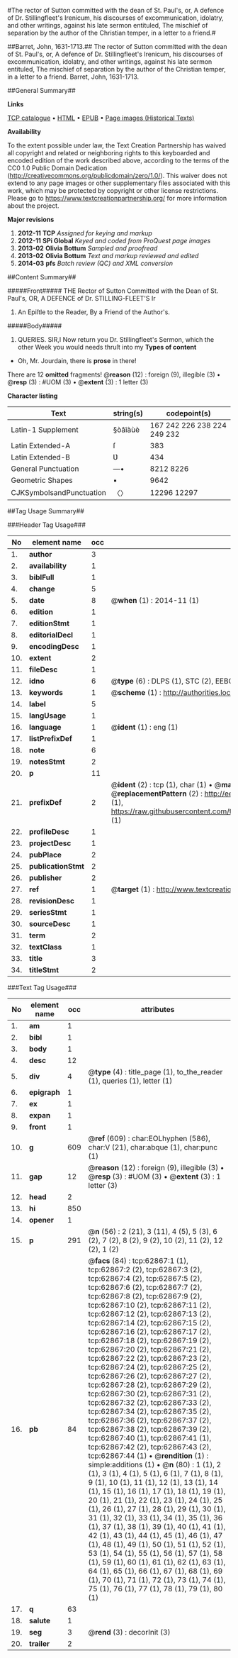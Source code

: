 #The rector of Sutton committed with the dean of St. Paul's, or, A defence of Dr. Stillingfleet's Irenicum, his discourses of excommunication, idolatry, and other writings, against his late sermon entituled, The mischief of separation by the author of the Christian temper, in a letter to a friend.#

##Barret, John, 1631-1713.##
The rector of Sutton committed with the dean of St. Paul's, or, A defence of Dr. Stillingfleet's Irenicum, his discourses of excommunication, idolatry, and other writings, against his late sermon entituled, The mischief of separation by the author of the Christian temper, in a letter to a friend.
Barret, John, 1631-1713.

##General Summary##

**Links**

[TCP catalogue](http://www.ota.ox.ac.uk/tcp/)  • 
[HTML](http://tei.it.ox.ac.uk/tcp/Texts-HTML/free/A31/A31039.html)  • 
[EPUB](http://tei.it.ox.ac.uk/tcp/Texts-EPUB/free/A31/A31039.epub) • 
[Page images (Historical Texts)](https://historicaltexts.jisc.ac.uk/eebo-12537116e)

**Availability**

To the extent possible under law, the Text Creation Partnership has waived all copyright and related or neighboring rights to this keyboarded and encoded edition of the work described above, according to the terms of the CC0 1.0 Public Domain Dedication (http://creativecommons.org/publicdomain/zero/1.0/). This waiver does not extend to any page images or other supplementary files associated with this work, which may be protected by copyright or other license restrictions. Please go to https://www.textcreationpartnership.org/ for more information about the project.

**Major revisions**

1. __2012-11__ __TCP__ *Assigned for keying and markup*
1. __2012-11__ __SPi Global__ *Keyed and coded from ProQuest page images*
1. __2013-02__ __Olivia Bottum__ *Sampled and proofread*
1. __2013-02__ __Olivia Bottum__ *Text and markup reviewed and edited*
1. __2014-03__ __pfs__ *Batch review (QC) and XML conversion*

##Content Summary##

#####Front#####
THE Rector of Sutton Committed with the Dean of St. Paul's, OR, A DEFENCE of Dr. STILLING-FLEET'S Ir
1. An Epiſtle to the Reader, By a Friend of the Author's.

#####Body#####

1. QUERIES.
SIR,I Now return you Dr. Stillingfleet's Sermon, which the other Week you would needs thruſt into my
**Types of content**

  * Oh, Mr. Jourdain, there is **prose** in there!

There are 12 **omitted** fragments! 
 @__reason__ (12) : foreign (9), illegible (3)  •  @__resp__ (3) : #UOM (3)  •  @__extent__ (3) : 1 letter (3)

**Character listing**


|Text|string(s)|codepoint(s)|
|---|---|---|
|Latin-1 Supplement|§òâîàùè|167 242 226 238 224 249 232|
|Latin Extended-A|ſ|383|
|Latin Extended-B|Ʋ|434|
|General Punctuation|—•|8212 8226|
|Geometric Shapes|▪|9642|
|CJKSymbolsandPunctuation|〈〉|12296 12297|

##Tag Usage Summary##

###Header Tag Usage###

|No|element name|occ|attributes|
|---|---|---|---|
|1.|__author__|3||
|2.|__availability__|1||
|3.|__biblFull__|1||
|4.|__change__|5||
|5.|__date__|8| @__when__ (1) : 2014-11 (1)|
|6.|__edition__|1||
|7.|__editionStmt__|1||
|8.|__editorialDecl__|1||
|9.|__encodingDesc__|1||
|10.|__extent__|2||
|11.|__fileDesc__|1||
|12.|__idno__|6| @__type__ (6) : DLPS (1), STC (2), EEBO-CITATION (1), OCLC (1), VID (1)|
|13.|__keywords__|1| @__scheme__ (1) : http://authorities.loc.gov/ (1)|
|14.|__label__|5||
|15.|__langUsage__|1||
|16.|__language__|1| @__ident__ (1) : eng (1)|
|17.|__listPrefixDef__|1||
|18.|__note__|6||
|19.|__notesStmt__|2||
|20.|__p__|11||
|21.|__prefixDef__|2| @__ident__ (2) : tcp (1), char (1)  •  @__matchPattern__ (2) : ([0-9\-]+):([0-9IVX]+) (1), (.+) (1)  •  @__replacementPattern__ (2) : http://eebo.chadwyck.com/downloadtiff?vid=$1&page=$2 (1), https://raw.githubusercontent.com/textcreationpartnership/Texts/master/tcpchars.xml#$1 (1)|
|22.|__profileDesc__|1||
|23.|__projectDesc__|1||
|24.|__pubPlace__|2||
|25.|__publicationStmt__|2||
|26.|__publisher__|2||
|27.|__ref__|1| @__target__ (1) : http://www.textcreationpartnership.org/docs/. (1)|
|28.|__revisionDesc__|1||
|29.|__seriesStmt__|1||
|30.|__sourceDesc__|1||
|31.|__term__|2||
|32.|__textClass__|1||
|33.|__title__|3||
|34.|__titleStmt__|2||


###Text Tag Usage###

|No|element name|occ|attributes|
|---|---|---|---|
|1.|__am__|1||
|2.|__bibl__|1||
|3.|__body__|1||
|4.|__desc__|12||
|5.|__div__|4| @__type__ (4) : title_page (1), to_the_reader (1), queries (1), letter (1)|
|6.|__epigraph__|1||
|7.|__ex__|1||
|8.|__expan__|1||
|9.|__front__|1||
|10.|__g__|609| @__ref__ (609) : char:EOLhyphen (586), char:V (21), char:abque (1), char:punc (1)|
|11.|__gap__|12| @__reason__ (12) : foreign (9), illegible (3)  •  @__resp__ (3) : #UOM (3)  •  @__extent__ (3) : 1 letter (3)|
|12.|__head__|2||
|13.|__hi__|850||
|14.|__opener__|1||
|15.|__p__|291| @__n__ (56) : 2 (21), 3 (11), 4 (5), 5 (3), 6 (2), 7 (2), 8 (2), 9 (2), 10 (2), 11 (2), 12 (2), 1 (2)|
|16.|__pb__|84| @__facs__ (84) : tcp:62867:1 (1), tcp:62867:2 (2), tcp:62867:3 (2), tcp:62867:4 (2), tcp:62867:5 (2), tcp:62867:6 (2), tcp:62867:7 (2), tcp:62867:8 (2), tcp:62867:9 (2), tcp:62867:10 (2), tcp:62867:11 (2), tcp:62867:12 (2), tcp:62867:13 (2), tcp:62867:14 (2), tcp:62867:15 (2), tcp:62867:16 (2), tcp:62867:17 (2), tcp:62867:18 (2), tcp:62867:19 (2), tcp:62867:20 (2), tcp:62867:21 (2), tcp:62867:22 (2), tcp:62867:23 (2), tcp:62867:24 (2), tcp:62867:25 (2), tcp:62867:26 (2), tcp:62867:27 (2), tcp:62867:28 (2), tcp:62867:29 (2), tcp:62867:30 (2), tcp:62867:31 (2), tcp:62867:32 (2), tcp:62867:33 (2), tcp:62867:34 (2), tcp:62867:35 (2), tcp:62867:36 (2), tcp:62867:37 (2), tcp:62867:38 (2), tcp:62867:39 (2), tcp:62867:40 (1), tcp:62867:41 (1), tcp:62867:42 (2), tcp:62867:43 (2), tcp:62867:44 (1)  •  @__rendition__ (1) : simple:additions (1)  •  @__n__ (80) : 1 (1), 2 (1), 3 (1), 4 (1), 5 (1), 6 (1), 7 (1), 8 (1), 9 (1), 10 (1), 11 (1), 12 (1), 13 (1), 14 (1), 15 (1), 16 (1), 17 (1), 18 (1), 19 (1), 20 (1), 21 (1), 22 (1), 23 (1), 24 (1), 25 (1), 26 (1), 27 (1), 28 (1), 29 (1), 30 (1), 31 (1), 32 (1), 33 (1), 34 (1), 35 (1), 36 (1), 37 (1), 38 (1), 39 (1), 40 (1), 41 (1), 42 (1), 43 (1), 44 (1), 45 (1), 46 (1), 47 (1), 48 (1), 49 (1), 50 (1), 51 (1), 52 (1), 53 (1), 54 (1), 55 (1), 56 (1), 57 (1), 58 (1), 59 (1), 60 (1), 61 (1), 62 (1), 63 (1), 64 (1), 65 (1), 66 (1), 67 (1), 68 (1), 69 (1), 70 (1), 71 (1), 72 (1), 73 (1), 74 (1), 75 (1), 76 (1), 77 (1), 78 (1), 79 (1), 80 (1)|
|17.|__q__|63||
|18.|__salute__|1||
|19.|__seg__|3| @__rend__ (3) : decorInit (3)|
|20.|__trailer__|2||
